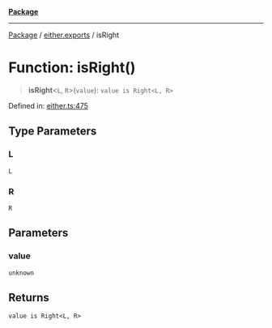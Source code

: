 [**Package**](../../README.md)

***

[Package](../../modules.md) / [either.exports](../README.md) / isRight

# Function: isRight()

> **isRight**\<`L`, `R`\>(`value`): `value is Right<L, R>`

Defined in: [either.ts:475](https://github.com/AlexXanderGrib/monads-io/blob/d65e47796764202dffd7314b61c2ea9cedbb26e8/src/either.ts#L475)

## Type Parameters

### L

`L`

### R

`R`

## Parameters

### value

`unknown`

## Returns

`value is Right<L, R>`
